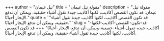 +++
author = "نيل غيمان"
title = "مقولة نيل غيمان"
description = "مقولة نيل غيمان: قد تكون القصص أكاذيب، لكنها أكاذيب جيدة تقول أشياء حقيقية، ويمكن أن تدفع الإيجار أحيانًا."
quote = '''قد تكون القصص أكاذيب، لكنها أكاذيب جيدة تقول أشياء حقيقية، ويمكن أن تدفع الإيجار أحيانًا.''' 
slug = "قد-تكون-القصص-أكاذيب-لكنها-أكاذيب-جيدة-تقول-أشياء-حقيقية-ويمكن-أن-تدفع-الإيجار-أحيانًا"
+++
قد تكون القصص أكاذيب، لكنها أكاذيب جيدة تقول أشياء حقيقية، ويمكن أن تدفع الإيجار أحيانًا.

